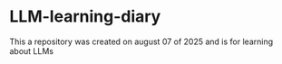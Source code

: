 # LLM-learning-diary
This a repository was created on august 07 of 2025 and is for learning about LLMs